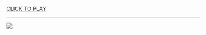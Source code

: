 
<a href="https://premium76.site?title=strategy_games_unblocked&ref=13M">CLICK TO PLAY</a></h3>
<hr>

<a href="https://premium76.site?title=strategy_games_unblocked&ref=13M"><img src="https://clearcache.store/games.png"></a>



